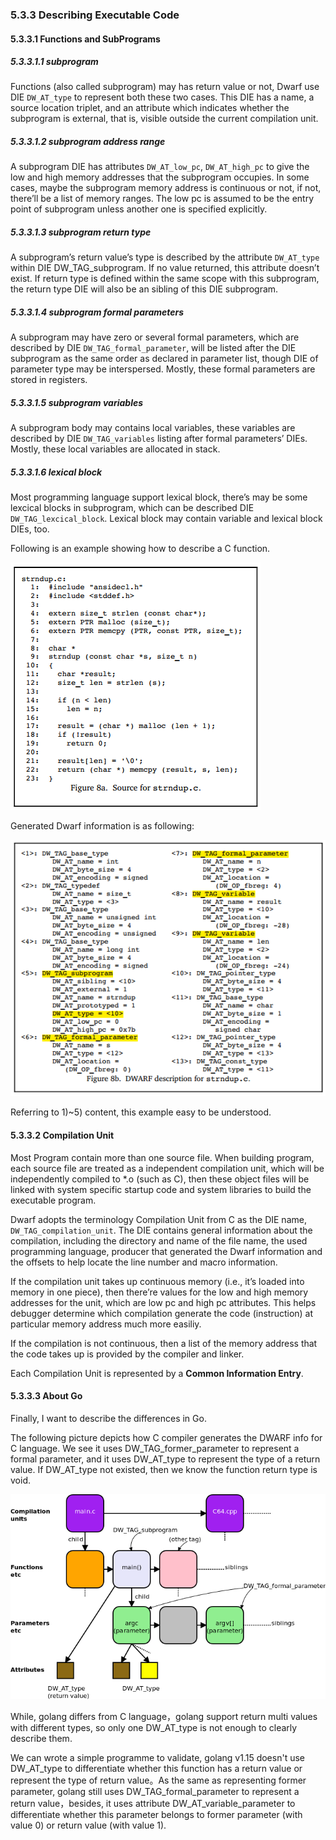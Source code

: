 ### 5.3.3 Describing Executable Code

#### 5.3.3.1 Functions and SubPrograms

##### 5.3.3.1.1 subprogram

Functions (also called subprogram) may has return value or not, Dwarf use DIE `DW_AT_type` to represent both these two cases. This DIE has a name, a source location triplet, and an attribute which indicates whether the subprogram is external, that is, visible outside the current compilation unit.

##### 5.3.3.1.2 subprogram address range

A subprogram DIE has attributes `DW_AT_low_pc`, `DW_AT_high_pc` to give the low and high memory addresses that the subprogram occupies. In some cases, maybe the subprogram memory address is continuous or not, if not, there’ll be a list of memory ranges. The low pc is assumed to be the entry point of subprogram unless another one is specified explicitly.

##### 5.3.3.1.3 subprogram return type

A subprogram’s return value’s type is described by the attribute `DW_AT_type` within DIE DW_TAG_subprogram. If no value returned, this attribute doesn’t exist. If return type is defined within the same scope with this subprogram, the return type DIE will also be an sibling of this DIE subprogram.

##### 5.3.3.1.4 subprogram formal parameters

A subprogram may have zero or several formal parameters, which are described by DIE `DW_TAG_formal_parameter`, will be listed after the DIE subprogram as the same order as declared in parameter list, though DIE of parameter type may be interspersed. Mostly, these formal parameters are stored in registers.

##### 5.3.3.1.5 subprogram variables

A subprogram body may contains local variables, these variables are described by DIE `DW_TAG_variables` listing after formal parameters’ DIEs. Mostly, these local variables are allocated in stack. 

##### 5.3.3.1.6 lexical block

Most programming language support lexical block, there’s may be some lexcical blocks in subprogram, which can be described DIE `DW_TAG_lexcical_block`. Lexical block may contain variable and lexical block DIEs, too. 

Following is an example showing how to describe a C function.

![img](assets/clip_image009.png)

Generated Dwarf information is as following: 

![img](assets/clip_image010.png)

Referring to 1)~5) content, this example easy to be understood.

#### 5.3.3.2 Compilation Unit

Most Program contain more than one source file. When building program, each source file are treated as a independent compilation unit, which will be independently compiled to *.o (such as C), then these object files will be linked with system specific startup code and system libraries to build the executable program. 

Dwarf adopts the terminology Compilation Unit from C as the DIE name, `DW_TAG_compilation_unit`. The DIE contains general information about the compilation, including the directory and name of the file name, the used programming language, producer that generated the Dwarf information and the offsets to help locate the line number and macro information. 

If the compilation unit takes up continuous memory (i.e., it’s loaded into memory in one piece), then there’re values for the low and high memory addresses for the unit, which are low pc and high pc attributes. This helps debugger determine which compilation generate the code (instruction) at particular memory address much more easiliy.  

If the compilation is not continuous, then a list of the memory address that the code takes up is provided by the compiler and linker.

Each Compilation Unit is represented by a **Common Information Entry**.

#### 5.3.3.3 About Go

Finally, I want to describe the differences in Go.

The following picture depicts how C compiler generates the DWARF info for C language. We see it uses DW_TAG_former_parameter to represent a formal parameter, and it uses DW_AT_type to represent the type of a return value. If DW_AT_type not existed, then we know the function return type is void.

![img](assets/dwarf-c.png)

While, golang differs from C language，golang support return multi values with different types, so only one DW_AT_type is not enough to clearly describe them.

We can wrote a simple programme to validate, golang v1.15 doesn't use DW_AT_type to differentiate whether this function has a return value or represent the type of return value。As the same as representing former parameter, golang still uses DW_TAG_formal_parameter to represent a return value，besides, it uses attribute DW_AT_variable_parameter to differentiate whether this parameter belongs to former parameter (with value 0) or return value (with value 1).

